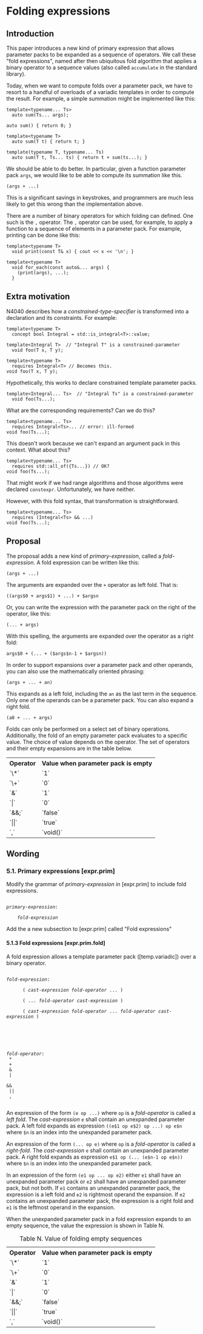 Folding expressions
===================

## Introduction

This paper introduces a new kind of primary expression that allows
parameter packs to be expanded as a sequence of operators.
We call these "fold expressions", named after then ubiquitous fold
algorithm that applies a binary operator to a sequence values
(also called `accumulate` in the standard library).

Today, when we want to compute folds over a parameter pack, we have to 
resort to a handful of overloads of a variadic templates in order to compute 
the result. For example, a simple summation might be implemented like
this:

    template<typename... Ts>
      auto sum(Ts... args);

    auto sum() { return 0; }

    template<typename T>
      auto sum(T t) { return t; }

    template(typename T, typename... Ts)
      auto sum(T t, Ts... ts) { return t + sum(ts...); }

We should be able to do better. In particular, given a function
parameter pack `args`, we would like to be able to compute its
summation like this.


    (args + ...)

This is a significant savings in keystrokes, and programmers are much
less likely to get this wrong than the implementation above.

There are a number of binary operators for which folding can defined. One
such is the `,` operator. The `,` operator can be used, for example, to apply 
a function to a sequence of elements in a parameter pack. For example, 
printing can
be done like this:

    template<typename T> 
      void print(const T& x) { cout << x << '\n'; }
    
    template<typename T>
      void for_each(const auto&... args) {
        (print(args), ...);
      }


## Extra motivation

N4040 describes how a *constrained-type-specifier* is transformed into a 
declaration and its constraints. For example:

    template<typename T>
      concept bool Integral = std::is_integral<T>::value;

    template<Integral T>  // "Integral T" is a constrained-parameter
      void foo(T x, T y);

    template<typename T>
      requires Integral<T> // Becomes this.
    void foo(T x, T y);

Hypothetically, this works to declare constrained template parameter packs.

    template<Integral... Ts>  // "Integral Ts" is a constrained-parameter
      void foo(Ts...);

What are the corresponding requirements? Can we do this?

    template<typename... Ts>
      requires Integral<Ts>... // error: ill-formed
    void foo(Ts...);

This doesn't work because we can't expand an argument pack in this
context. What about this?

    template<typename... Ts>
      requires std::all_of({Ts...}) // OK?
    void foo(Ts...);

That might work if we had range algorithms and those algorithms were
declared `constexpr`. Unfortunately, we have neither.

However, with this fold syntax, that transformation is straightforward.

    template<typename... Ts>
      requires (Integral<Ts> && ...)
    void foo(Ts...);


## Proposal


The proposal adds a new kind of *primary-expression*, called a
*fold-expression*. A fold expression can be written like this:

    (args + ...)

The arguments are expanded over the `+` operator as left fold. That is:

    ((args$0 + args$1) + ...) + $argsn

Or, you can write the expression with the parameter pack on the right
of the operator, like this:

    (... + args)

With this spelling, the arguments are expanded over the operator as
a right fold:

    args$0 + (... + ($args$n-1 + $argsn))

In order to support expansions over a parameter pack and other operands, you 
can also use the mathematically oriented phrasing:

    (args + ... + an)

This expands as a left fold, including the `an` as the last term in
the sequence. Only one of the operands can be a parameter pack. You can
also expand a right fold.

    (a0 + ... + args)

Folds can only be performed on a select set of binary operations. Additionally,
the fold of an empty parameter pack evaluates to a specific value. The choice
of value depends on the operator. The set of operators and their empty
expansions are in the table below.


<table>
<tr><th>Operator</th> <th>Value when parameter pack is empty</th></tr>
<tr><td>`\*`</td>     <td>`1`</td>                               </tr>
<tr><td>`\+`</td>     <td>`0`</td>                               </tr>
<tr><td>`&`</td>      <td>`1`</td>                               </tr>
<tr><td>`|`</td>      <td>`0`</td>                               </tr>
<tr><td>`&&;`</td>    <td>`false`</td>                           </tr>
<tr><td>`||`</td>     <td>`true`</td>                            </tr>
<tr><td>`,`</td>      <td>`void()`</td>                          </tr>
</table>


## Wording


### 5.1. Primary expressions \[expr.prim\]

Modify the grammar of *primary-expression* in [expr.prim] to include
fold expressions.

<code>
<i>primary-expression</i>:<br/>
    <i>fold-expression</i>
</code>

Add the a new subsection to [expr.prim] called "Fold expressions"

#### 5.1.3 Fold expressions \[expr.prim.fold\]

A fold expression allows a template parameter pack ([temp.variadic]) over 
a binary operator.

<code>
<i>fold-expression</i>:<br/>
      ( <i>cast-expression</i> <i>fold-operator</i> ... )<br/>
      ( ... <i>fold-operator</i> <i>cast-expression</i> )<br/>
      ( <i>cast-expression</i> <i>fold-operator</i> ... <i>fold-operator</i> <i>cast-expression</i> )<br/>

<br/>

<i>fold-operator</i>:<br/>
  *<br/>
  +<br/>
  &<br/>
  |<br/>
  &&<br/>
  ||<br/>
  ,<br/>
</code>

An expression of the form `(e op ...)` where `op` is a *fold-operator* is
called a *left fold*. The *cast-expression* `e` shall contain an
unexpanded parameter pack. A left fold expands as expression
`((e$1 op e$2) op ...) op e$n` where `$n` is an index into the unexpanded
parameter pack.

An expression of the form `(... op e)` where `op` is a *fold-operator* is
called a *right-fold*. The *cast-expression* `e` shall contain an
unexpanded parameter pack. A right fold expands as expression
`e$1 op (... (e$n-1 op e$n))` where `$n` is an index into the unexpanded
parameter pack.

In an expression of the form `(e1 op ... op e2)` either `e1` shall have
an unexpanded parameter pack or `e2` shall have an unexpanded parameter
pack, but not both. If `e1` contains an unexpanded parameter pack, the 
expression is a left fold and `e2` is rightmost operand the expansion. If
`e2` contains an unexpanded parameter pack, the expression is a right
fold and `e1` is the leftmost operand in the expansion.

When the unexpanded parameter pack in a fold expression expands to an
empty sequence, the value the expression is shown in Table N.

<table>
<caption>Table N. Value of folding empty sequences</caption>
<tr><th>Operator</th> <th>Value when parameter pack is empty</th></tr>
<tr><td>`\*`</td>     <td>`1`</td>                               </tr>
<tr><td>`\+`</td>     <td>`0`</td>                               </tr>
<tr><td>`&`</td>      <td>`1`</td>                               </tr>
<tr><td>`|`</td>      <td>`0`</td>                               </tr>
<tr><td>`&&;`</td>    <td>`false`</td>                           </tr>
<tr><td>`||`</td>     <td>`true`</td>                            </tr>
<tr><td>`,`</td>      <td>`void()`</td>                          </tr>
</table>
